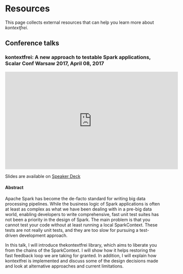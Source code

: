 # Resources

This page collects external resources that can help you learn more about _kontextfrei_.

## Conference talks

### kontextfrei: A new approach to testable Spark applications, Scalar Conf Warsaw 2017, April 08, 2017

<iframe width="560" height="315" src="https://www.youtube.com/embed/Z_Ab5Y90fuw" frameborder="0" allowfullscreen></iframe>

Slides are available on [Speaker Deck](https://speakerdeck.com/dwestheide/kontextfrei-a-new-approach-to-testable-spark-applications)

#### Abstract

Apache Spark has become the de-facto standard for writing big data processing pipelines. While the business logic of Spark applications is often at least as complex as what we have been dealing with in a pre-big data world, enabling developers to write comprehensive, fast unit test suites has not been a priority in the design of Spark. The main problem is that you cannot test your code without at least running a local SparkContext. These tests are not really unit tests, and they are too slow for pursuing a test-driven development approach.

In this talk, I will introduce thekontextfrei library, which aims to liberate you from the chains of the SparkContext. I will show how it helps restoring the fast feedback loop we are taking for granted. In addition, I will explain how kontextfrei is implemented and discuss some of the design decisions made and look at alternative approaches and current limitations.
